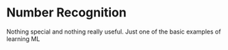 # Number Recognition

Nothing special and nothing really useful. Just one of the basic examples of learning ML
